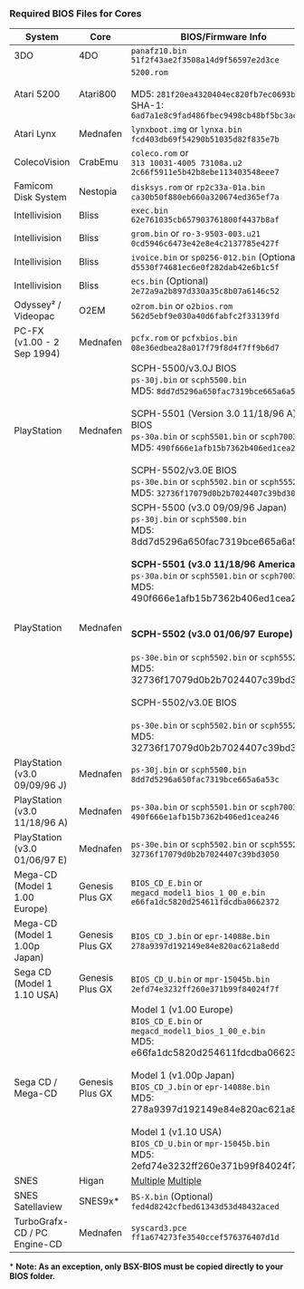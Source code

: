 ### Required BIOS Files for Cores

| System | Core | BIOS/Firmware Info |
| --- | --- | --- |
| 3DO | 4DO | `panafz10.bin`<br>`51f2f43ae2f3508a14d9f56597e2d3ce` |
| Atari 5200 | Atari800 | `5200.rom`<br><br>MD5: `281f20ea4320404ec820fb7ec0693b38`<br>SHA-1: `6ad7a1e8c9fad486fbec9498cb48bf5bc3adc530` |
| Atari Lynx | Mednafen | `lynxboot.img` or `lynxa.bin` `fcd403db69f54290b51035d82f835e7b` |
| ColecoVision | CrabEmu | `coleco.rom` or <br>`313 10031-4005 73108a.u2` `2c66f5911e5b42b8ebe113403548eee7` |
| Famicom Disk System | Nestopia | `disksys.rom` or `rp2c33a-01a.bin` `ca30b50f880eb660a320674ed365ef7a` |
| Intellivision | Bliss | `exec.bin` `62e761035cb657903761800f4437b8af` |
| Intellivision | Bliss | `grom.bin` or `ro-3-9503-003.u21` `0cd5946c6473e42e8e4c2137785e427f` |
| Intellivision | Bliss | `ivoice.bin` or `sp0256-012.bin` (Optional) `d5530f74681ec6e0f282dab42e6b1c5f` |
| Intellivision | Bliss | `ecs.bin` (Optional) `2e72a9a2b897d330a35c8b07a6146c52` |
| Odyssey² / Videopac | O2EM | `o2rom.bin` or `o2bios.rom` `562d5ebf9e030a40d6fabfc2f33139fd` |
| PC-FX (v1.00 - 2 Sep 1994) | Mednafen | `pcfx.rom` or `pcfxbios.bin` `08e36edbea28a017f79f8d4f7ff9b6d7` |
| PlayStation | Mednafen | SCPH-5500/v3.0J BIOS<br>`ps-30j.bin` or `scph5500.bin`<br>MD5: `8dd7d5296a650fac7319bce665a6a53c`<br><br>SCPH-5501 (Version 3.0 11/18/96 A) BIOS<br>`ps-30a.bin` or `scph5501.bin` or `scph7003.bin`<br>MD5: `490f666e1afb15b7362b406ed1cea246`<br><br>SCPH-5502/v3.0E BIOS<br>`ps-30e.bin` or `scph5502.bin` or `scph5552.bin`<br>MD5: `32736f17079d0b2b7024407c39bd3050` |
| PlayStation | Mednafen | SCPH-5500 (v3.0 09/09/96 Japan)<br>`ps-30j.bin` or `scph5500.bin`<br>MD5: 8dd7d5296a650fac7319bce665a6a53c<br><br>**SCPH-5501 (v3.0 11/18/96 America)**<br>`ps-30a.bin` or `scph5501.bin` or `scph7003.bin`<br>MD5: 490f666e1afb15b7362b406ed1cea246<br><br><h4>SCPH-5502 (v3.0 01/06/97 Europe)</h4>`ps-30e.bin` or `scph5502.bin` or `scph5552.bin`<br>MD5: 32736f17079d0b2b7024407c39bd3050<br><br>SCPH-5502/v3.0E BIOS<br><br>`ps-30e.bin` or `scph5502.bin` or `scph5552.bin`<br>MD5: 32736f17079d0b2b7024407c39bd3050 |
| PlayStation (v3.0 09/09/96 J) | Mednafen | `ps-30j.bin` or `scph5500.bin` `8dd7d5296a650fac7319bce665a6a53c` |
| PlayStation (v3.0 11/18/96 A) | Mednafen | `ps-30a.bin` or `scph5501.bin` or `scph7003.bin` `490f666e1afb15b7362b406ed1cea246` |
| PlayStation (v3.0 01/06/97 E) | Mednafen | `ps-30e.bin` or `scph5502.bin` or `scph5552.bin` `32736f17079d0b2b7024407c39bd3050` |
| Mega-CD (Model 1 1.00 Europe) | Genesis Plus GX | `BIOS_CD_E.bin` or `megacd_model1_bios_1_00_e.bin` `e66fa1dc5820d254611fdcdba0662372` |
| Mega-CD (Model 1 1.00p Japan) | Genesis Plus GX | `BIOS_CD_J.bin` or `epr-14088e.bin` `278a9397d192149e84e820ac621a8edd` |
| Sega CD  (Model 1 1.10 USA) | Genesis Plus GX | `BIOS_CD_U.bin` or `mpr-15045b.bin` `2efd74e3232ff260e371b99f84024f7f` |
| Sega CD / Mega-CD | Genesis Plus GX | Model 1 (v1.00 Europe)<br>`BIOS_CD_E.bin` or `megacd_model1_bios_1_00_e.bin`<br>MD5: e66fa1dc5820d254611fdcdba0662372<br><br>Model 1 (v1.00p Japan)<br>`BIOS_CD_J.bin` or `epr-14088e.bin`<br>MD5: 278a9397d192149e84e820ac621a8edd<br><br>Model 1 (v1.10 USA)<br>`BIOS_CD_U.bin` or `mpr-15045b.bin`<br>MD5: 2efd74e3232ff260e371b99f84024f7f |
| SNES | Higan | [Multiple](https://github.com/OpenEmu/OpenEmu/wiki/User-guide:-BIOS-files#snes-chip-dumps-for-higan) [Multiple](https://github.com/OpenEmu/OpenEmu/wiki/User-guide:-BIOS-files#snes-chip-dumps-for-higan) |
| SNES Satellaview | SNES9x* | `BS-X.bin` (Optional) `fed4d8242cfbed61343d53d48432aced` |
| TurboGrafx-CD / PC Engine-CD | Mednafen | `syscard3.pce` `ff1a674273fe3540ccef576376407d1d` |

\* **Note: As an exception, only BSX-BIOS must be copied directly to your BIOS folder.**